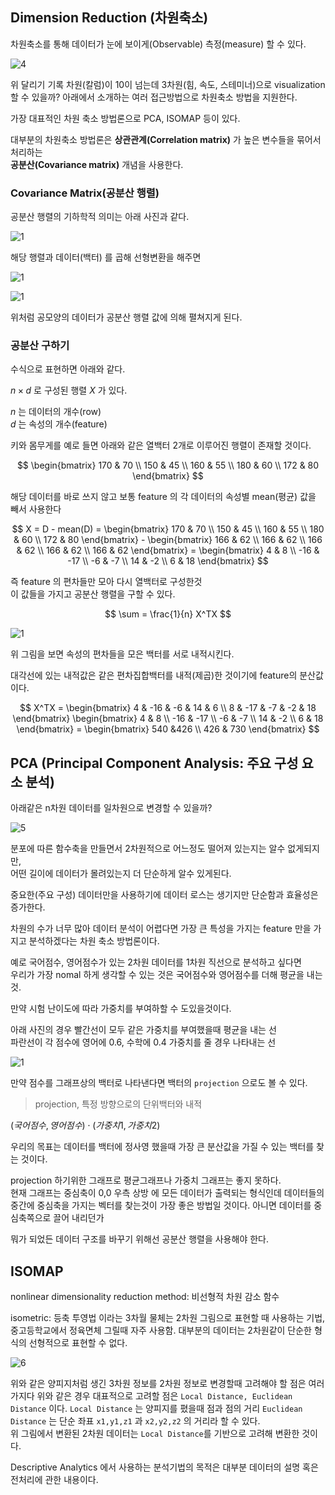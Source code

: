 
## Dimension Reduction (차원축소)

차원축소를 통해 데이터가 눈에 보이게(Observable) 측정(measure) 할 수 있다.  

![4](image/class2-4.png)

위 달리기 기록 차원(칼럼)이 10이 넘는데 3차원(힘, 속도, 스테미너)으로 visualization 할 수 있을까?
아래에서 소개하는 여러 접근방법으로 차원축소 방법을 지원한다.  

가장 대표적인 차원 축소 방법론으로 PCA, ISOMAP 등이 있다.  

대부분의 차원축소 방법론은 **상관관계(Correlation matrix)** 가 높은 변수들을 묶어서 처리하는  
**공분산(Covariance matrix)** 개념을 사용한다.  

### Covariance Matrix(공분산 행렬)

공분산 행렬의 기하학적 의미는 아래 사진과 같다. 

![1](image/class6-5.png)

해당 행렬과 데이터(백터) 를 곱해 선형변환을 해주면 

![1](image/class6-6.png)

![1](image/class6-7.png)

위처럼 공모양의 데이터가 공분산 행렬 값에 의해 펼쳐지게 된다.  

### 공분산 구하기

수식으로 표현하면 아래와 같다.  

$n \times d$ 로 구성된 행렬 $X$ 가 있다.  

$n$ 는 데이터의 개수(row)  
$d$ 는 속성의 개수(feature)    

키와 몸무게를 예로 들면 아래와 같은 열백터 2개로 이루어진 행렬이 존재할 것이다.  

$$
\begin{bmatrix}
170 & 70 \\
150 & 45 \\
160 & 55 \\
180 & 60 \\
172 & 80
\end{bmatrix}
$$

해당 데이터를 바로 쓰지 않고 보통 feature 의 각 데이터의 속성별 mean(평균) 값을 빼서 사용한다  

$$
X = D - mean(D) = 
\begin{bmatrix}
170 & 70 \\
150 & 45 \\
160 & 55 \\
180 & 60 \\
172 & 80
\end{bmatrix} -
\begin{bmatrix}
166 & 62 \\
166 & 62 \\
166 & 62 \\
166 & 62 \\
166 & 62
\end{bmatrix} = 
\begin{bmatrix}
4 & 8 \\
-16 & -17 \\
-6 & -7 \\
14 & -2 \\
6 & 18
\end{bmatrix}
$$

즉 feature 의 편차들만 모아 다시 열백터로 구성한것  
이 값들을 가지고 공분산 행렬을 구할 수 있다.  


$$
\sum = \frac{1}{n} X^TX
$$

![1](image/class6-4.png)

위 그림을 보면 속성의 편차들을 모은 백터를 서로 내적시킨다.  

대각선에 있는 내적값은 같은 편차집합백터를 내적(제곱)한 것이기에 feature의 분산값이다.

$$
X^TX = 
\begin{bmatrix}
4 & -16 & -6 & 14 & 6 \\
8 & -17 & -7 & -2 & 18
\end{bmatrix}
\begin{bmatrix}
4 & 8 \\
-16 & -17 \\
-6 & -7 \\
14 & -2 \\
6 & 18
\end{bmatrix} = 
\begin{bmatrix}
540 &426 \\
426 & 730
\end{bmatrix}
$$


## PCA (Principal Component Analysis: 주요 구성 요소 분석)

아래같은 n차원 데이터를 일차원으로 변경할 수 있을까?

![5](image/class2-5.png)  

분포에 따른 함수축을 만들면서 2차원적으로 어느정도 떨어져 있는지는 알수 없게되지만,  
어떤 길이에 데이터가 몰려있는지 더 단순하게 알수 있게된다.  

중요한(주요 구성) 데이터만을 사용하기에 데이터 로스는 생기지만 단순함과 효율성은 증가한다.  

차원의 수가 너무 많아 데이터 분석이 어렵다면 가장 큰 특성을 가지는 feature 만을 가지고 분석하겠다는 차원 축소 방법론이다.  

예로 국어점수, 영어점수가 있는 2차원 데이터를 1차원 직선으로 분석하고 싶다면  
우리가 가장 nomal 하게 생각할 수 있는 것은 국어점수와 영어점수를 더해 평균을 내는것.  

만약 시험 난이도에 따라 가중치를 부여하할 수 도있을것이다.  

아래 사진의 경우 빨간선이 모두 같은 가중치를 부여했을때 평균을 내는 선  
파란선이 각 점수에 영어에 0.6, 수학에 0.4 가중치를 줄 경우 나타내는 선  

![1](image/class6-3.png)

만약 점수를 그래프상의 백터로 나타낸다면 백터의 `projection` 으로도 볼 수 있다.  

> projection, 특정 방향으로의 단위백터와 내적

$(국어점수, 영어점수) \cdot (가중치1, 가중치2)$  

우리의 목표는 데이터를 백터에 정사영 했을때 가장 큰 분산값을 가질 수 있는 백터를 찾는 것이다.  

projection 하기위한 그래프로 평균그래프나 가중치 그래프는 좋지 못하다.  
현재 그래프는 중심축이 0,0 우측 상방 에 모든 데이터가 출력되는 형식인데
데이터들의 중간에 중심축을 가지는 벡터를 찾는것이 가장 좋은 방법일 것이다.
아니면 데이터를 중심축쪽으로 끌어 내리던가  


뭐가 되었든 데이터 구조를 바꾸기 위해선 공분산 행렬을 사용해야 한다.  

## ISOMAP

nonlinear dimensionality reduction method: 비선형적 차원 감소 함수

isometric: 등축 투영법 이라는 3차월 물체는 2차원 그림으로 표현할 때 사용하는 기법, 중고등학교에서 정육면체 그릴때 자주 사용함.
대부분의 데이터는 2차원같이 단순한 형식의 선형적으로 표현할 수 없다.  

![6](image/class2-6.png)

위와 같은 양피지처럼 생긴 3차원 정보를 2차원 정보로 변경할때 고려해야 할 점은 여러가지다
위와 같은 경우 대표적으로 고려할 점은 `Local Distance, Euclidean Distance` 이다.
`Local Distance` 는 양피지를 폈을때 점과 점의 거리
`Euclidean Distance` 는 단순 좌표 `x1,y1,z1` 과 `x2,y2,z2` 의 거리라 할 수 있다.  
위 그림에서 변환된 2차원 데이터는 `Local Distance`를 기반으로 고려해 변환한 것이다.  

Descriptive Analytics 에서 사용하는 분석기법의 목적은 대부분 데이터의 설명 혹은 전처리에 관한 내용이다.

